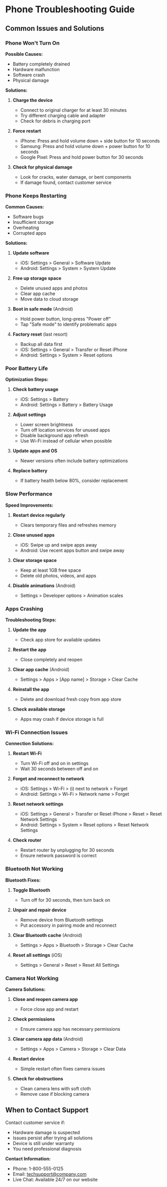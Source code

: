 # Phone Troubleshooting Guide

## Common Issues and Solutions

### Phone Won't Turn On

**Possible Causes:**
- Battery completely drained
- Hardware malfunction
- Software crash
- Physical damage

**Solutions:**
1. **Charge the device**
   - Connect to original charger for at least 30 minutes
   - Try different charging cable and adapter
   - Check for debris in charging port

2. **Force restart**
   - iPhone: Press and hold volume down + side button for 10 seconds
   - Samsung: Press and hold volume down + power button for 10 seconds
   - Google Pixel: Press and hold power button for 30 seconds

3. **Check for physical damage**
   - Look for cracks, water damage, or bent components
   - If damage found, contact customer service

### Phone Keeps Restarting

**Common Causes:**
- Software bugs
- Insufficient storage
- Overheating
- Corrupted apps

**Solutions:**
1. **Update software**
   - iOS: Settings > General > Software Update
   - Android: Settings > System > System Update

2. **Free up storage space**
   - Delete unused apps and photos
   - Clear app cache
   - Move data to cloud storage

3. **Boot in safe mode** (Android)
   - Hold power button, long-press "Power off"
   - Tap "Safe mode" to identify problematic apps

4. **Factory reset** (last resort)
   - Backup all data first
   - iOS: Settings > General > Transfer or Reset iPhone
   - Android: Settings > System > Reset options

### Poor Battery Life

**Optimization Steps:**
1. **Check battery usage**
   - iOS: Settings > Battery
   - Android: Settings > Battery > Battery Usage

2. **Adjust settings**
   - Lower screen brightness
   - Turn off location services for unused apps
   - Disable background app refresh
   - Use Wi-Fi instead of cellular when possible

3. **Update apps and OS**
   - Newer versions often include battery optimizations

4. **Replace battery**
   - If battery health below 80%, consider replacement

### Slow Performance

**Speed Improvements:**
1. **Restart device regularly**
   - Clears temporary files and refreshes memory

2. **Close unused apps**
   - iOS: Swipe up and swipe apps away
   - Android: Use recent apps button and swipe away

3. **Clear storage space**
   - Keep at least 1GB free space
   - Delete old photos, videos, and apps

4. **Disable animations** (Android)
   - Settings > Developer options > Animation scales

### Apps Crashing

**Troubleshooting Steps:**
1. **Update the app**
   - Check app store for available updates

2. **Restart the app**
   - Close completely and reopen

3. **Clear app cache** (Android)
   - Settings > Apps > [App name] > Storage > Clear Cache

4. **Reinstall the app**
   - Delete and download fresh copy from app store

5. **Check available storage**
   - Apps may crash if device storage is full

### Wi-Fi Connection Issues

**Connection Solutions:**
1. **Restart Wi-Fi**
   - Turn Wi-Fi off and on in settings
   - Wait 30 seconds between off and on

2. **Forget and reconnect to network**
   - iOS: Settings > Wi-Fi > (i) next to network > Forget
   - Android: Settings > Wi-Fi > Network name > Forget

3. **Reset network settings**
   - iOS: Settings > General > Transfer or Reset iPhone > Reset > Reset Network Settings
   - Android: Settings > System > Reset options > Reset Network Settings

4. **Check router**
   - Restart router by unplugging for 30 seconds
   - Ensure network password is correct

### Bluetooth Not Working

**Bluetooth Fixes:**
1. **Toggle Bluetooth**
   - Turn off for 30 seconds, then turn back on

2. **Unpair and repair device**
   - Remove device from Bluetooth settings
   - Put accessory in pairing mode and reconnect

3. **Clear Bluetooth cache** (Android)
   - Settings > Apps > Bluetooth > Storage > Clear Cache

4. **Reset all settings** (iOS)
   - Settings > General > Reset > Reset All Settings

### Camera Not Working

**Camera Solutions:**
1. **Close and reopen camera app**
   - Force close app and restart

2. **Check permissions**
   - Ensure camera app has necessary permissions

3. **Clear camera app data** (Android)
   - Settings > Apps > Camera > Storage > Clear Data

4. **Restart device**
   - Simple restart often fixes camera issues

5. **Check for obstructions**
   - Clean camera lens with soft cloth
   - Remove case if blocking camera

## When to Contact Support

Contact customer service if:
- Hardware damage is suspected
- Issues persist after trying all solutions
- Device is still under warranty
- You need professional diagnosis

**Contact Information:**
- Phone: 1-800-555-0125
- Email: techsupport@company.com
- Live Chat: Available 24/7 on our website